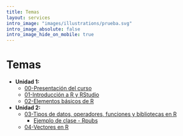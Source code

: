 ```yaml
---
title: Temas
layout: services
intro_image: "images/illustrations/prueba.svg"
intro_image_absolute: false
intro_image_hide_on_mobile: true
---
```


# Temas

- **Unidad 1:**
    + [00-Presentación del curso](/temas/00-Curso/00-Curso.html)
    + [01-Introducción a R y RStudio](/temas/01-IntroR-RStudio/01-IntroR-RStudio.html)
    + [02-Elementos básicos de R](/temas/02-Elementos-basicos-R/02-Elementos-basicos-R.html)
- **Unidad 2:**
    + [03-Tipos de datos, operadores, funciones y bibliotecas en R](/temas/03-Tipos-datos-R/03-Tipos-datos-R.html)
        + [Ejemplo de clase - Rpubs]()
    + [04-Vectores en R](/temas/04-Vectores-R/04-Vectores-R.html)
    
    
